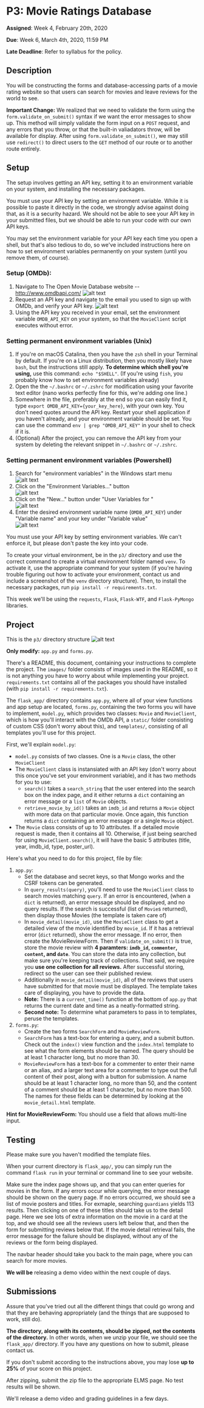 # P3: Movie Ratings Database

**Assigned**: Week 4, February 20th, 2020

**Due**: Week 6, March 4th, 2020, 11:59 PM

**Late Deadline**: Refer to syllabus for the policy.

## Description

You will be constructing the forms and database-accessing parts of a movie rating
website so that users can search for movies and leave reviews for the world to see.

**Important Change:** We realized that we need to validate the form using the
`form.validate_on_submit()` syntax if we want the error messages to show up. This method will simply
validate the form input on a `POST` request, and any errors that you throw, or that the built-in
valiadators throw, will be available for display. After using `form.validate_on_submit()`, we
may still use `redirect()` to direct users to the `GET` method of our route or to another route
entirely.

## Setup

The setup involves getting an API key, setting it to an environment variable on your system, 
and installing the necessary packages. 

You must use your API key by setting an environment variable. While it is possible to
paste it directly in the code, we strongly advise against doing that, as it is a security hazard.
We should not be able to see your API key in your submitted files, but we should be able to
run your code with our own API keys. 

You may set the environment variable for your API key each time you open a shell, but that's
also tedious to do, so we've included instructions here on how to set environment variables
permanently on your system (until you remove them, of course).

### Setup (OMDb):
1. Navigate to The Open Movie Database website -- http://www.omdbapi.com/
   ![alt text](images/omdb_home.png "The OMDb homepage")
2. Request an API key and navigate to the email you used to sign up with OMDb, and
   verify your API key.
   ![alt text](images/request_key.png "Request an API Key")
3. Using the API key you received in your email, set the environment variable
   `OMDB_API_KEY` on your system, so that the `MovieClient` script executes without error.

### Setting permanent environment variables (Unix)
1. If you're on macOS Catalina, then you have the `zsh` shell in your Terminal by default. If
   you're on a Linux distribution, then you mostly likely have `bash`, but the instructions
   still apply. **To determine which shell you're using,** use this command: `echo "$SHELL"`.
   (If you're using `fish`, you probably know how to set environment variables already)
2. Open the the `~/.bashrc` or `~/.zshrc` for modification using your favorite text editor (nano
   works perfectly fine for this, we're adding one line.)
3. Somewhere in the file, preferably at the end so you can easily find it, type
   `export OMDB_API_KEY={your_key_here}`, with your own key. 
   You don't need quotes around the API key. Restart your shell application if you haven't
   already, and your environment variable should be set. You can use the command
   `env | grep "OMDB_API_KEY"` in your shell to check if it is.
4. (Optional) After the project, you can remove the API key from your system by deleting
   the relevant snippet in `~/.bashrc` or `~/.zshrc`.

### Setting permanent environment variables (Powershell)
1. Search for "environment variables" in the Windows start menu  
   ![alt text](images/env_var_windows_search.png "Searching for Environment Variable Settings")  
2. Click on the "Environment Variables..." button  
   ![alt text](images/env_var_sys_props.PNG "System Properties Window")  
3. Click on the "New..." button under "User Variables for <username>"  
   ![alt text](images/env_var_window.PNG "Environment Variables Window")  
4. Enter the desired environment variable name (`OMDB_API_KEY`) under "Variable name"
   and your key under "Variable value"  
   ![alt text](images/env_var_set_new_var.PNG "Set New Variable")  

You must use your API key by setting environment variables. We can't enforce it, but please don't
paste the key into your code.

To create your virtual environment, be in the `p3/` directory and use
the correct command to create a virtual environment folder named `venv`. To activate it,
use the appropriate command for your system (if you're having trouble
figuring out how to activate your environment, contact us and include a 
screenshot of the `venv` directory structure).
Then, to install the necessary packages, run `pip install -r requirements.txt`.

This week we'll be using the `requests`, `Flask`, `Flask-WTF`, and `Flask-PyMongo` libraries.

## Project

This is the `p3/` directory structure
![alt text](images/directory.png "Directory Structure")

**Only modify:** `app.py` and `forms.py`. 

There's a README, this document, containing your instructions to complete the project. The
`images/` folder consists of images used in the README, so it is not anything
you have to worry about while implementing your project. `requirements.txt` contains
all of the packages you should have installed (with `pip install -r requirements.txt`).

The `flask_app/` directory contains `app.py`, where all of your view functions and app setup
are located, `forms.py`, containing the two forms you will have to implement, `model.py`,
which provides two classes: `Movie` and `MovieClient`, which is how you'll interact with the
OMDb API, a `static/` folder consisting of custom CSS (don't worry about this), and
`templates/`, consisting of all templates you'll use for this project. 

First, we'll explain `model.py`:
- `model.py` consists of two classes. One is a `Movie` class, the other `MovieClient`
- The `MovieClient` class is instansiated with an API key (don't worry about this
  once you've set your environment variable), and it has two methods for you to use:
  - `search()` takes a `search_string` that the user entered into the search box
    on the index page, and it either returns a `dict` containing an error message
    or a `list` of `Movie` objects. 
  - `retrieve_movie_by_id()` takes an `imdb_id` and returns a `Movie` object with more data
    on that particular movie. Once again, this function returns a `dict` containing
    an error message or a single `Movie` object.
- The `Movie` class consists of up to 10 attributes. If a detailed movie request is made, then
  it contains all 10. Otherwise, if just being searched for using `MovieClient.search()`, it will
  have the basic 5 attributes (title, year, imdb_id, type, poster_url).


Here's what you need to do for this project, file by file:
1. `app.py`:
   - Set the database and secret keys, so that Mongo works and the CSRF tokens
      can be generated. 
   - In `query_results(query)`, you'll need to use the `MovieClient` class to search 
     movies matching `query`. If an error is encountered, (when a `dict` is returned),
     an error message should be displayed, and no query results. If the search is
     successful (list of `Movie`s returned), then display those Movies (the template
     is taken care of)
   - In `movie_detail(movie_id)`, use the `MovieClient` class to get a detailed
     view of the movie identified by `movie_id`. If it has a retrieval error (`dict` returned), 
     show the error message. If no error, then create the MovieReviewForm. Then 
     if `validate_on_submit()` is true, store the movie review with 
     **4 paramters: `imdb_id`, `commenter`, `content`, and `date`**. You can store
     the data into any collection, but make sure you're keeping track of collections.
     That said, we require you **use one collection for all reviews.**
     After successful storing, redirect so the user can see their published review. 
   - Additionally in `movie_detail(movie_id)`, all of the reviews that users have submitted
     for that movie must be displayed. The template takes care of displaying, you have to
     provide the data.
   - **Note:** There is a `current_time()` function at the bottom of `app.py` that returns
     the current date and time as a neatly-formatted string.
   - **Second note:** To determine what parameters to pass in to templates, peruse the templates.
2. `forms.py`:
   - Create the two forms `SearchForm` and `MovieReviewForm`.
   - `SearchForm` has a text-box for entering a query, and a submit button. Check out
     the `index()` view function and the `index.html` template
     to see what the form elements should be named.
     The query should be at least 1 character long, but no more than 30.
   - `MovieReviewForm` has a text-box for a commenter to enter their name or an alias, and
     a larger text area for a commenter to type out the full content of their post, along
     with a button for submission. A name should be at least 1 character long, no more than 50, and the content of a comment
     should be at least 1 character, but no more than 500. 
     The names for these fields can be determined by looking at the `movie_detail.html` template.

**Hint for MovieReviewForm:** You should use a field that allows multi-line input.

## Testing

Please make sure you haven't modified the template files.

When your current directory is `flask_app/`, you can simply run the command `flask run`
in your terminal or command line to see your website.

Make sure the index page shows up, and that you can enter queries for movies in the form.
If any errors occur while querying, the error message should be shown on the query page.
If no errors occurred, we should see a list of movie posters and titles. For exmaple, searching
`guardians` yields 113 results. Then clicking on one of these titles should take us to
the detail page. Here we see lots of extra information on the movie in a card at the top,
and we should see all the reviews users left below that, and then the form for submitting
reviews below that. If the movie detail retrieval fails, the error message for the failure should 
be displayed, without any of the reviews or the form being displayed.

The navbar header should take you back to the main page, where you can search for more movies.

**We will be** releasing a demo video within the next couple of days.

## Submissions

Assure that you've tried out all the different things that could go wrong and that they
are behaving appropriately (and the things that are supposed to work, still do).

**The directory, along with its contents, should be zipped, not the contents of the directory.**
In other words, when we unzip your file, we should see the `flask_app/` directory. If you
have any questions on how to submit, please contact us.

If you don't submit according to the instructions above, you may lose **up to 25%** of your
score on this project.

After zipping, submit the zip file to the appropriate ELMS page. No test results will be shown.

We'll release a demo video and grading guidelines in a few days.
